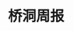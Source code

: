 ---
title: 桥洞周报
description: 想了解本周世界上发生了什么事情嘛？来看看桥洞周报吧！
image:

# Badge style
style:
    background: "#2a9d8f"
    color: "#fff"
---